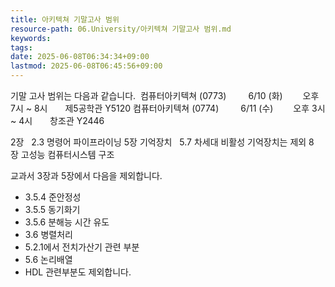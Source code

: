 ```yaml
---
title: 아키텍쳐 기말고사 범위
resource-path: 06.University/아키텍쳐 기말고사 범위.md
keywords:
tags:
date: 2025-06-08T06:34:34+09:00
lastmod: 2025-06-08T06:45:56+09:00
---
```

기말 고사 범위는 다음과 같습니다. 
컴퓨터아키텍쳐 (0773)     6/10 (화)     오후 7시 ~ 8시    제5공학관 Y5120
컴퓨터아키텍쳐 (0774)     6/11 (수)     오후 3시 ~ 4시    창조관 Y2446


2장
  2.3 명령어 파이프라이닝
5장 기억장치
  5.7 차세대 비활성 기억장치는 제외
8장 고성능 컴퓨터시스템 구조


교과서 3장과 5장에서 다음을 제외합니다. 
- 3.5.4 준안정성
- 3.5.5 동기화기
- 3.5.6 분해능 시간 유도
- 3.6 병렬처리 
- 5.2.1에서 전치가산기 관련 부분
- 5.6 논리배열
- HDL 관련부분도 제외합니다.

